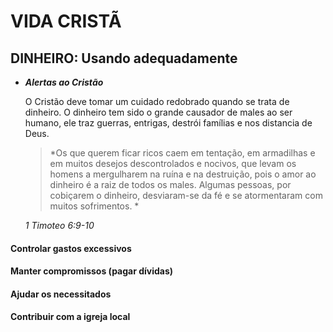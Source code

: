 # VIDA CRISTÃ

## DINHEIRO: Usando adequadamente
  - ***Alertas ao Cristão***
  
    O Cristão deve tomar um cuidado redobrado quando se trata de dinheiro. O dinheiro tem sido o grande causador de males ao ser humano, ele traz guerras, entrigas, destrói famílias e nos distancia de Deus.

    > *Os que querem ficar ricos caem em tentação, em armadilhas e em muitos desejos descontrolados e nocivos, que levam os homens a mergulharem na ruína e na destruição, pois o amor ao dinheiro é a raiz de todos os males. Algumas pessoas, por cobiçarem o dinheiro, desviaram-se da fé e se atormentaram com muitos sofrimentos. *
    
    *1 Timoteo 6:9-10*
    
#### Controlar gastos excessivos

#### Manter compromissos (pagar dívidas)

#### Ajudar os necessitados

#### Contribuir com a igreja local
